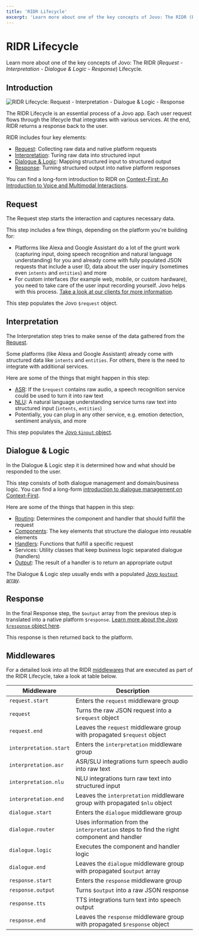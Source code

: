 ```yaml
---
title: 'RIDR Lifecycle'
excerpt: 'Learn more about one of the key concepts of Jovo: The RIDR (Request - Interpretation - Dialogue & Logic - Response) Lifecycle.'
---
```


# RIDR Lifecycle

Learn more about one of the key concepts of Jovo: The RIDR (_Request - Interpretation - Dialogue & Logic - Response_) Lifecycle.

## Introduction

![RIDR Lifecycle: Request - Interpretation - Dialogue & Logic - Response](https://ghost.jovo.tech/content/images/2021/05/ridr-lifecycle-1.png)

The RIDR Lifecycle is an essential process of a Jovo app. Each user request flows through the lifecycle that integrates with various services. At the end, RIDR returns a response back to the user.

RIDR includes four key elements:

- [Request](#request): Collecting raw data and native platform requests
- [Interpretation](#interpretation): Turing raw data into structured input
- [Dialogue & Logic](#dialogue--logic): Mapping structured input to structured output
- [Response](#response): Turning structured output into native platform responses

You can find a long-form introduction to RIDR on [Context-First: An Introduction to Voice and Multimodal Interactions](https://www.context-first.com/introduction-voice-multimodal-interactions/).

## Request

The Request step starts the interaction and captures necessary data.

This step includes a few things, depending on the platform you're building for:

- Platforms like Alexa and Google Assistant do a lot of the grunt work (capturing input, doing speech recognition and natural language understanding) for you and already come with fully populated JSON requests that include a user ID, data about the user inquiry (sometimes even `intents` and `entities`) and more
- For custom interfaces (for example web, mobile, or custom hardware), you need to take care of the user input recording yourself. Jovo helps with this process. [Take a look at our clients for more information](https://www.jovo.tech/marketplace/tag/clients).

This step populates the Jovo `$request` object.

## Interpretation

The Interpretation step tries to make sense of the data gathered from the [Request](#request).

Some platforms (like Alexa and Google Assistant) already come with structured data like `intents` and `entities`. For others, there is the need to integrate with additional services.

Here are some of the things that might happen in this step:

- [ASR](https://www.jovo.tech/marketplace/tag/asr): If the `$request` contains raw audio, a speech recognition service could be used to turn it into raw text
- [NLU](./nlu.md): A natural language understanding service turns raw text into structured input (`intents`, `entities`)
- Potentially, you can plug in any other service, e.g. emotion detection, sentiment analysis, and more

This step populates the [Jovo `$input` object](./input.md).

## Dialogue & Logic

In the Dialogue & Logic step it is determined how and what should be responded to the user.

This step consists of both dialogue management and domain/business logic. You can find a long-form [introduction to dialogue management on Context-First](https://www.context-first.com/dialogue-management-introduction/).

Here are some of the things that happen in this step:

- [Routing](./routing.md): Determines the component and handler that should fulfill the request
- [Components](./components.md): The key elements that structure the dialogue into reusable elements
- [Handlers](./handlers.md): Functions that fulfill a specific request
- Services: Utility classes that keep business logic separated dialogue (handlers)
- [Output](./output.md): The result of a handler is to return an appropriate output

The Dialogue & Logic step usually ends with a populated [Jovo `$output` array](./output.md).

## Response

In the final Response step, the `$output` array from the previous step is translated into a native platform `$response`. [Learn more about the Jovo `$response` object here](https://www.jovo.tech/docs/response).

This response is then returned back to the platform.

## Middlewares

For a detailed look into all the RIDR [middlewares](./middlewares.md) that are executed as part of the RIDR Lifecycle, take a look at table below.

| Middleware             | Description                                                                              |
| ---------------------- | ---------------------------------------------------------------------------------------- |
| `request.start`        | Enters the `request` middleware group                                                    |
| `request`              | Turns the raw JSON request into a `$request` object                                      |
| `request.end`          | Leaves the `request` middleware group with propagated `$request` object                  |
| `interpretation.start` | Enters the `interpretation` middleware group                                             |
| `interpretation.asr`   | ASR/SLU integrations turn speech audio into raw text                                     |
| `interpretation.nlu`   | NLU integrations turn raw text into structured input                                     |
| `interpretation.end`   | Leaves the `interpretation` middleware group with propagated `$nlu` object               |
| `dialogue.start`       | Enters the `dialogue` middleware group                                                   |
| `dialogue.router`      | Uses information from the `interpretation` steps to find the right component and handler |
| `dialogue.logic`       | Executes the component and handler logic                                                 |
| `dialogue.end`         | Leaves the `dialogue` middleware group with propagated `$output` array                   |
| `response.start`       | Enters the `response` middleware group                                                   |
| `response.output`      | Turns `$output` into a raw JSON response                                                 |
| `response.tts`         | TTS integrations turn text into speech output                                            |
| `response.end`         | Leaves the `response` middleware group with propagated `$response` object                |
